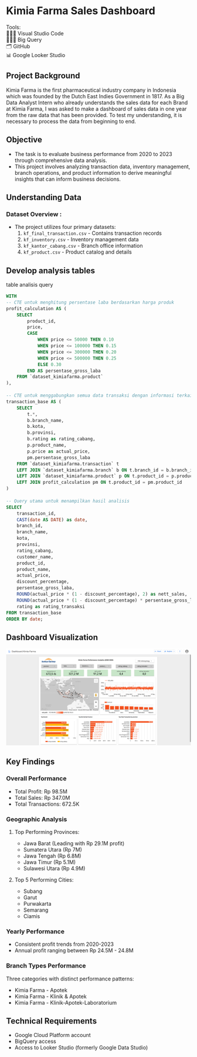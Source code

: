 # Kimia Farma Sales Dashboard
Tools: <br>
👩🏻‍💻 Visual Studio Code <br>
👩🏻‍💻 Big Query <br>
🗂️ GitHub <br>
📊 Google Looker Studio

## Project Background 
Kimia Farma is the first pharmaceutical industry company in Indonesia which was founded by the Dutch East Indies Government in 1817. As a Big Data Analyst Intern who already understands the sales data for each Brand at Kimia Farma, I was asked to make a dashboard of sales data in one year from the raw data that has been provided. To test my understanding, it is necessary to process the data from beginning to end.

## Objective
* The task is to evaluate business performance from 2020 to 2023 through comprehensive data analysis. 
* This project involves analyzing transaction data, inventory management, branch operations, and product information to derive meaningful insights that can inform business decisions.

##  Understanding Data
### Dataset Overview :
* The project utilizes four primary datasets:
    1. `kf_final_transaction.csv` - Contains transaction records
    2. `kf_inventory.csv` - Inventory management data
    3. `kf_kantor_cabang.csv` - Branch office information
    4. `kf_product.csv` - Product catalog and details

##  Develop analysis tables
table analisis query
```sql
WITH 
-- CTE untuk menghitung persentase laba berdasarkan harga produk
profit_calculation AS (
    SELECT 
        product_id,
        price,
        CASE
            WHEN price <= 50000 THEN 0.10
            WHEN price <= 100000 THEN 0.15
            WHEN price <= 300000 THEN 0.20
            WHEN price <= 500000 THEN 0.25
            ELSE 0.30
        END AS persentase_gross_laba
    FROM `dataset_kimiafarma.product`
),

-- CTE untuk menggabungkan semua data transaksi dengan informasi terkait
transaction_base AS (
    SELECT 
        t.*,
        b.branch_name,
        b.kota,
        b.provinsi,
        b.rating as rating_cabang,
        p.product_name,
        p.price as actual_price,
        pm.persentase_gross_laba
    FROM `dataset_kimiafarma.transaction` t
    LEFT JOIN `dataset_kimiafarma.branch` b ON t.branch_id = b.branch_id
    LEFT JOIN `dataset_kimiafarma.product` p ON t.product_id = p.product_id
    LEFT JOIN profit_calculation pm ON t.product_id = pm.product_id
)

-- Query utama untuk menampilkan hasil analisis
SELECT 
    transaction_id,
    CAST(date AS DATE) as date,
    branch_id,
    branch_name,
    kota,
    provinsi,
    rating_cabang,
    customer_name,
    product_id,
    product_name,
    actual_price,
    discount_percentage,
    persentase_gross_laba,
    ROUND(actual_price * (1 - discount_percentage), 2) as nett_sales,
    ROUND(actual_price * (1 - discount_percentage) * persentase_gross_laba, 2) as nett_profit,
    rating as rating_transaksi
FROM transaction_base
ORDER BY date;
```
## Dashboard Visualization
![](image.png)
## Key Findings

### Overall Performance
- Total Profit: Rp 98.5M
- Total Sales: Rp 347.0M
- Total Transactions: 672.5K

### Geographic Analysis
1. Top Performing Provinces:
   - Jawa Barat (Leading with Rp 29.1M profit)
   - Sumatera Utara (Rp 7M)
   - Jawa Tengah (Rp 6.8M)
   - Jawa Timur (Rp 5.1M)
   - Sulawesi Utara (Rp 4.9M)

2. Top 5 Performing Cities:
   - Subang
   - Garut
   - Purwakarta
   - Semarang
   - Ciamis

### Yearly Performance
- Consistent profit trends from 2020-2023
- Annual profit ranging between Rp 24.5M - 24.8M

### Branch Types Performance
Three categories with distinct performance patterns:
- Kimia Farma - Apotek
- Kimia Farma - Klinik & Apotek
- Kimia Farma - Klinik-Apotek-Laboratorium

## Technical Requirements
- Google Cloud Platform account
- BigQuery access
- Access to Looker Studio (formerly Google Data Studio)
